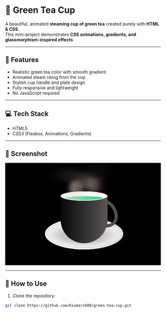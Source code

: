 # 🍵 Green Tea Cup

A beautiful, animated **steaming cup of green tea** created purely with **HTML & CSS**.  
This mini-project demonstrates **CSS animations, gradients, and glassmorphism-inspired effects**.

---

## 🔹 Features
- Realistic green tea color with smooth gradient
- Animated steam rising from the cup
- Stylish cup handle and plate design
- Fully responsive and lightweight
- No JavaScript required

---

## 💻 Tech Stack
- HTML5
- CSS3 (Flexbox, Animations, Gradients)

---

## 📸 Screenshot
![Green Tea Cup](screenshot.png)

---

## 🚀 How to Use
1. Clone the repository:
```bash
git clone https://github.com/Kiumars609/green-tea-cup.git
